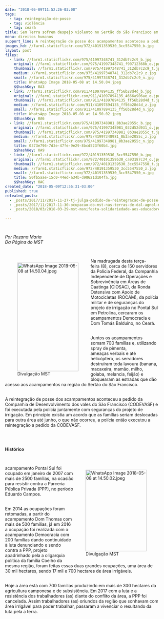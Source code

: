 ```yaml
---
date: "2018-05-09T11:52:26-03:00"
tags:
  - tag: reintegração-de-posse
  - tag: violência
  - tag: ceará
title: Sem Terra sofrem despejo violento no Sertão do São Francisco em Pernambuco
menu: direitos humanos
support_line: A reintegração de posse dos acampamentos aconteceu a pedido da (CODEVASF) e foi executada pela polícia juntamente com seguranças do projeto de irrigação
images_hd: //farm1.staticflickr.com/972/40191359530_3cc5547550_b.jpg
layout: post
files:
  - link: //farm1.staticflickr.com/975/41997348741_312db7c2c9_b.jpg
    original: //farm1.staticflickr.com/975/41997348741_f90712368b_o.jpg
    thumbnail: //farm1.staticflickr.com/975/41997348741_312db7c2c9_t.jpg
    medium: //farm1.staticflickr.com/975/41997348741_312db7c2c9_z.jpg
    small: //farm1.staticflickr.com/975/41997348741_312db7c2c9_n.jpg
    title: WhatsApp Image 2018-05-08 at 14.50.04.jpeg
    $$hashKey: 0A3
  - link: //farm1.staticflickr.com/911/41097894135_ff56b28d4d_b.jpg
    original: //farm1.staticflickr.com/911/41097894135_4666a906ae_o.jpg
    thumbnail: //farm1.staticflickr.com/911/41097894135_ff56b28d4d_t.jpg
    medium: //farm1.staticflickr.com/911/41097894135_ff56b28d4d_z.jpg
    small: //farm1.staticflickr.com/911/41097894135_ff56b28d4d_n.jpg
    title: WhatsApp Image 2018-05-08 at 14.50.02.jpeg
    $$hashKey: 0A6
  - link: //farm1.staticflickr.com/975/41997348981_8b3ae2055c_b.jpg
    original: //farm1.staticflickr.com/975/41997348981_032d52d931_o.jpg
    thumbnail: //farm1.staticflickr.com/975/41997348981_8b3ae2055c_t.jpg
    medium: //farm1.staticflickr.com/975/41997348981_8b3ae2055c_z.jpg
    small: //farm1.staticflickr.com/975/41997348981_8b3ae2055c_n.jpg
    title: 0373e796-7d3e-47fe-9e29-8bcd523f60b4.jpg
    $$hashKey: 0A9
  - link: //farm1.staticflickr.com/972/40191359530_3cc5547550_b.jpg
    original: //farm1.staticflickr.com/972/40191359530_ca93187c34_o.jpg
    thumbnail: //farm1.staticflickr.com/972/40191359530_3cc5547550_t.jpg
    medium: //farm1.staticflickr.com/972/40191359530_3cc5547550_z.jpg
    small: //farm1.staticflickr.com/972/40191359530_3cc5547550_n.jpg
    title: 50fb5aae-15c0-44ed-a34b-d98621d104fa.jpg
    $$hashKey: 0AC
created_date: "2018-05-09T12:56:31-03:00"
published: true
releated_posts:
  - _posts/2017/11/2017-11-27-tj-julga-pedido-de-reintegracao-de-posse-contra-acampamento-do-mst-em-fazenda-de-mauricio-dal-agnol.md
  - _posts/2017/11/2017-11-30-ocupacao-do-mst-nas-terras-de-dal-agnol-mpe-opina-pelo-improvimento-da-apelacao-e-relator-suspende-o-julgamento.md
  - _posts/2018/03/2018-03-29-mst-manifesta-solidariedade-aos-educadores-no-sind-ute-mg.md

---
```

<p>&nbsp;</p>

<p><em>Por&nbsp;Rozana Maria<br />
Da P&aacute;gina do MST</em></p>

<p>&nbsp;</p>

<figure class="image" style="float:left"><img alt="WhatsApp Image 2018-05-08 at 14.50.04.jpeg" height="356" src="//farm1.staticflickr.com/975/41997348741_312db7c2c9_b.jpg" width="200" />
<figcaption>Divulga&ccedil;&atilde;o MST</figcaption>
</figure>

<p>Na madrugada desta ter&ccedil;a-feira&nbsp;(8), cerca de 150 servidores da&nbsp;Pol&iacute;cia Federal, da Companhia Independente de Opera&ccedil;&otilde;es e Sobreviv&ecirc;ncia em &Aacute;reas de Caatinga (CIOSAC), da Ronda Ostensiva com Apoio de Motocicletas (ROCAM), da pol&iacute;cia militar e de seguran&ccedil;as do projeto de irriga&ccedil;&atilde;o no Pontal Sul em Petrolina, cercaram os<br />
acampamentos Democracia e Dom Tom&aacute;s Baldu&iacute;no, no Cear&aacute;.</p>

<p><br />
Juntos os acampamentos somam&nbsp;700 fam&iacute;lias e, utilizando spray de pimenta, amea&ccedil;as&nbsp;verbais e at&eacute; helic&oacute;ptero, os servidores destru&iacute;ram toda lavoura (banana, macaxeira, mam&atilde;o, milho, goiaba, melancia, feij&atilde;o) e bloquearam as estradas que d&atilde;o acesso aos acampamentos na regi&atilde;o do Sert&atilde;o do S&atilde;o Francisco.</p>

<p><br />
A reintegra&ccedil;&atilde;o de posse dos acampamentos aconteceu a&nbsp;pedido da Companhia de Desenvolvimento dos vales do S&atilde;o Francisco (CODEVASF) e foi executada pela pol&iacute;cia juntamente com&nbsp;seguran&ccedil;as do projeto de irriga&ccedil;&atilde;o. Em&nbsp;princ&iacute;pio existia&nbsp;um acordo que as fam&iacute;lias seriam deslocadas para outra &aacute;rea at&eacute; junho, o que n&atilde;o ocorreu, a pol&iacute;cia ent&atilde;o executou a reintegra&ccedil;&atilde;o a pedido da CODEVASF.</p>

<p><br />
&nbsp;</p>

<p><strong>Hist&oacute;rico&nbsp;</strong></p>

<p>&nbsp;</p>

<figure class="image" style="float:right"><img alt="WhatsApp Image 2018-05-08 at 14.50.02.jpeg" height="267" src="//farm1.staticflickr.com/911/41097894135_ff56b28d4d_b.jpg" width="200" />
<figcaption>Divulga&ccedil;&atilde;o MST</figcaption>
</figure>

<p>acampamento Pontal Sul foi ocupado em janeiro de 2007 com mais de 2500 fam&iacute;lias, na ocasi&atilde;o para resistir contra a Parceria P&uacute;blica Privada (PPP), no per&iacute;odo Eduardo Campos.</p>

<p><br />
Em 2014 as ocupa&ccedil;&otilde;es foram retomadas, a partir do acampamento Dom Thomas com mais de 500 fam&iacute;lias, j&aacute; em 2016 a ocupa&ccedil;&atilde;o foi realizada com o acampamento Democracia com 200 fam&iacute;lias dando continuidade &agrave; luta denunciando e sendo contra a PPP, projeto apadrinhado pela a oligarquia pol&iacute;tica da fam&iacute;lia Coelho da mesma regi&atilde;o, foram feitas essas duas grandes ocupa&ccedil;&otilde;es, uma &aacute;rea de 30 mil hectares, sendo 17 mil e 700 hectares de &aacute;rea irrig&aacute;veis.</p>

<p><br />
Hoje a &aacute;rea est&aacute; com 700 fam&iacute;lias produzindo em mais de 300 hectares da agricultura camponesa e de subsist&ecirc;ncia. Em 2017 com a luta e a resist&ecirc;ncia dos trabalhadores (as) diante do conflito da &aacute;rea, a PPP foi cancelada. Assim trabalhadores (as) oriundos da regi&atilde;o que sonhavam com &aacute;rea irrig&aacute;vel para poder trabalhar, passaram a vivenciar o resultando da luta pela a terra.</p>
